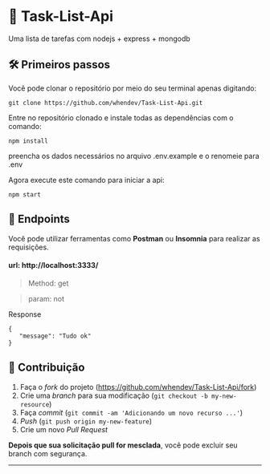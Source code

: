 # 📑 Task-List-Api
Uma lista de tarefas com nodejs + express + mongodb

## 🛠 Primeiros passos
Você pode clonar o repositório por meio do seu terminal apenas digitando:

```
git clone https://github.com/whendev/Task-List-Api.git
```

Entre no repositório clonado e instale todas as dependências com o comando:

```
npm install
```

preencha os dados necessários no arquivo .env.example e o renomeie para .env

Agora execute este comando para iniciar a api:

```
npm start
```

## 🔗 Endpoints
Você pode utilizar ferramentas como **Postman** ou **Insomnia** para realizar as requisições.

#### url: http://localhost:3333/
> Method: get

> param: not

Response

```
{
   "message": "Tudo ok"
}
```

## 🚀 Contribuição

1. Faça o _fork_ do projeto (<https://github.com/whendev/Task-List-Api/fork>)
2. Crie uma _branch_ para sua modificação (`git checkout -b my-new-resource`)
3. Faça _commit_ (`git commit -am 'Adicionando um novo recurso ...'`)
4. _Push_ (`git push origin my-new-feature`)
5. Crie um novo _Pull Request_

**Depois que sua solicitação pull for mesclada**, você pode excluir seu branch com segurança.

---
